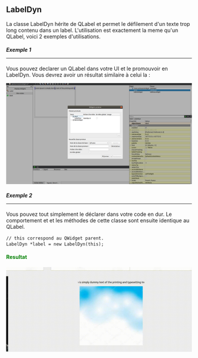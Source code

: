 ## LabelDyn
La classe LabelDyn hérite de QLabel et permet le défilement d'un texte trop long contenu dans un label.
L'utilisation est exactement la meme qu'un QLabel, voici 2 exemples d'utilisations.

#### ***Exemple 1***<hr>
Vous pouvez declarer un QLabel dans votre UI et le promouvoir en LabelDyn.
Vous devrez avoir un résultat similaire à celui la :

![LDUI](ressources/LBUI.png)

#### ***Exemple 2***<hr>
Vous pouvez tout simplement le déclarer dans votre code en dur. 
Le comportement et et les méthodes de cette classe sont ensuite identique au QLabel.

	// this correspond au QWidget parent.
	LabelDyn *label = new LabelDyn(this);
	
#### <span style="color: green">**Resultat**

![LDD](ressources/LDDOC.gif)
